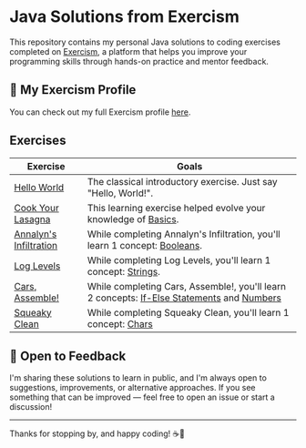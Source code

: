 # Java Solutions from Exercism

This repository contains my personal Java solutions to coding exercises completed on [Exercism](https://exercism.org/),
a platform that helps you improve your programming skills through hands-on practice and mentor feedback.

## 👤 My Exercism Profile

You can check out my full Exercism profile [here](https://exercism.org/profiles/Valmati).

## Exercises

| Exercise                                        | Goals                                                                                                                                                                                                          |
|-------------------------------------------------|----------------------------------------------------------------------------------------------------------------------------------------------------------------------------------------------------------------|
| [Hello World](hello-world/)                     | The classical introductory exercise. Just say "Hello, World!".                                                                                                                                                 |
| [Cook Your Lasagna](lasagna/)                   | This learning exercise helped evolve your knowledge of [Basics](https://exercism.org/tracks/java/concepts/basics).                                                                                             |
| [Annalyn's Infiltration](annalyns-infiltration) | While completing Annalyn's Infiltration, you'll learn 1 concept: [Booleans](https://exercism.org/tracks/java/concepts/booleans).                                                                               |
| [Log Levels](log-levels)                        | While completing Log Levels, you'll learn 1 concept: [Strings](https://exercism.org/tracks/java/concepts/strings).                                                                                             |
| [Cars, Assemble!](cars_assemble)                | While completing Cars, Assemble!, you'll learn 2 concepts: [If-Else Statements](https://exercism.org/tracks/java/concepts/if-else-statements) and [Numbers](https://exercism.org/tracks/java/concepts/numbers) |
| [Squeaky Clean](squeaky-clean)                  | While completing Squeaky Clean, you'll learn 1 concept: [Chars](https://exercism.org/tracks/java/concepts/chars)                                                                                               |

## 💬 Open to Feedback

I'm sharing these solutions to learn in public, and I'm always open to suggestions, improvements, or alternative
approaches. If you see something that can be improved — feel free to open an issue or start a discussion!

---

Thanks for stopping by, and happy coding! ☕🚀
